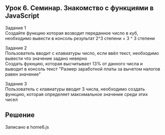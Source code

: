 ## Урок 6. Семинар. Знакомство с функциями в JavaScript  
Задание 1  
Создайте функцию которая возводит переданное число в куб, необходимо вывести в консоль результат 2^3 степени + 3 ^ 3 степени  

Задание 2  
Пользователь вводит с клавиатуры число, если ввёл текст, необходимо вывести что значение задано неверно  
Создать фукнцию, которая высчитывает 13% от данного числа и выводит в консоль текст "Размер заработной платы за вычетом налогов равен значение"  

Задание 3  
Пользователь с клавиатуры вводит 3 числа, необходимо создать функцию, которая определяет максимальное значение среди этих чисел  

## Решение
Записано в home6.js
